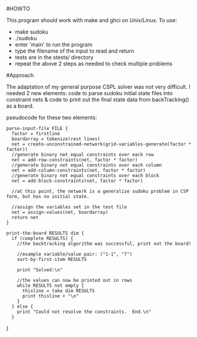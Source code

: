#HOWTO

This program should work with make and ghci on Unix/Linux.  To use:

* make sudoku
* ./sudoku
* enter 'main' to run the program
* type the filename of the input to read and return
 * tests are in the stests/ directory
* repeat the above 2 steps as needed to check multiple problems

#Approach

The adaptation of my general purpose CSPL solver was not very difficult.  I needed 2 new elements: code to parse sudoku initial state files into constraint nets & code to print out the final state data from backTracking() as a board.

pseudocode for these two elements:

    parse-input-file FILE {
      factor = firstline
      boardarray = tokenize(rest lines)
      net = create-unconstrained-network(grid-variables-generate(factor * factor))
      //generate binary not equal constraints over each row
      net = add-row-constraints(net, factor * factor)
      //generate binary not equal constraints over each column
      net = add-column-constraints(net, factor * factor)
      //generate binary not equal constraints over each block
      net = add-block-constraints(net, factor * factor)
      
      //at this point, the network is a generalize sudoku problem in CSP form, but has no initial state.
    
      //assign the variables set in the test file
      net = assign-values(net, boardarray)
      return net
    }

    print-the-board RESULTS dim {
      if (complete RESULTS) {
        //the backtracking algorithm was successful, print out the board!
    
        //example variable/value pair: ("1-1", "7")
        sort-by-first-item RESULTS
    
        print "Solved:\n"
    
        //the values can now be printed out in rows
        while RESULTS not empty {
          thisline = take dim RESULTS
          print thisline + "\n"
        }
      } else {
        print "Could not resolve the constraints.  End.\n"
      }
}
